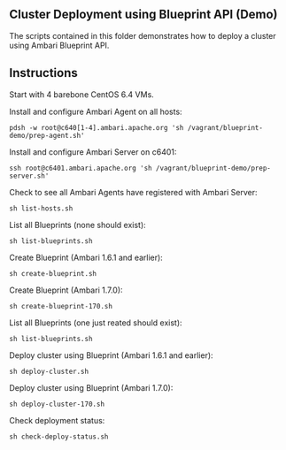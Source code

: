Cluster Deployment using Blueprint API (Demo)
----
The scripts contained in this folder demonstrates how to deploy a cluster using Ambari Blueprint API.

Instructions
----
Start with 4 barebone CentOS 6.4 VMs.

Install and configure Ambari Agent on all hosts:

    pdsh -w root@c640[1-4].ambari.apache.org 'sh /vagrant/blueprint-demo/prep-agent.sh'

Install and configure Ambari Server on c6401:

    ssh root@c6401.ambari.apache.org 'sh /vagrant/blueprint-demo/prep-server.sh'

Check to see all Ambari Agents have registered with Ambari Server:

    sh list-hosts.sh

List all Blueprints (none should exist):

    sh list-blueprints.sh

Create Blueprint (Ambari 1.6.1 and earlier):

    sh create-blueprint.sh

Create Blueprint (Ambari 1.7.0):

    sh create-blueprint-170.sh

List all Blueprints (one just reated should exist):

    sh list-blueprints.sh

Deploy cluster using Blueprint (Ambari 1.6.1 and earlier):

    sh deploy-cluster.sh

Deploy cluster using Blueprint (Ambari 1.7.0):

    sh deploy-cluster-170.sh

Check deployment status:

    sh check-deploy-status.sh


